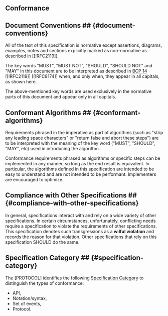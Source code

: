 <h2 id="conformance" class="no-num">
  Conformance
</h2>

## Document Conventions ## {#document-conventions}

All of the text of this specification is normative except assertions, diagrams, examples, notes and sections explicitly marked as non-normative as described in [[!RFC2119]].

The key words "MUST", "MUST NOT", "SHOULD", "SHOULD NOT" and "MAY" in this document are to be interpreted as described in [BCP 14](https://tools.ietf.org/html/bcp14) [[!RFC2119]] [[!RFC8174]] when, and only when, they
appear in all capitals, as shown here.

The above-mentioned key words are used exclusively in the normative parts of this document and appear only in all capitals.

## Conformant Algorithms ## {#conformant-algorithms}

Requirements phrased in the imperative as part of algorithms (such as "strip any leading space characters" or "return false and abort these steps") are to be interpreted with the meaning of the key word ("MUST", "SHOULD", "MAY", etc) used in introducing the algorithm.

Conformance requirements phrased as algorithms or specific steps can be implemented in any manner, so long as the end result is equivalent. In particular, the algorithms defined in this specification are intended to be easy to understand and are not intended to be performant. Implementers are encouraged to optimize.

## Compliance with Other Specifications ## {#compliance-with-other-specifications}

In general, specifications interact with and rely on a wide variety of other specifications. In certain circumstances, unfortunately, conflicting needs require a specification to violate the requirements of other specifications. This specification denotes such transgressions as a **wilful violation** and records the reason for that violation. Other specifications that rely on this specification SHOULD do the same.

## Specification Category ## {#specification-category}

The [PROTOCOL] identifies the following [Specification Category](https://www.w3.org/TR/spec-variability/#spec-cat) to distinguish the types of conformance:
+ API,
+ Notation/syntax,
+ Set of events,
+ Protocol.
